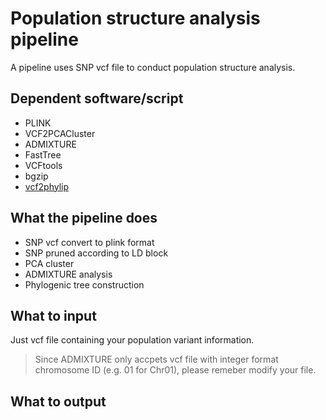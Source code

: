 # Population structure analysis pipeline
A pipeline uses SNP vcf file to conduct population structure analysis. 

## Dependent software/script
- PLINK
- VCF2PCACluster
- ADMIXTURE
- FastTree
- VCFtools
- bgzip
- [vcf2phylip](https://github.com/edgardomortiz/vcf2phylip)

## What the pipeline does
- SNP vcf convert to plink format
- SNP pruned according to LD block
- PCA cluster
- ADMIXTURE analysis
- Phylogenic tree construction

## What to input
Just vcf file containing your population variant information.
> Since ADMIXTURE only accpets vcf file with integer format chromosome ID (e.g. 01 for Chr01), please remeber modify your file.

## What to output
